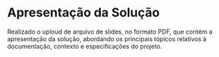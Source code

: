 # Apresentação da Solução

Realizado o uploud de arquivo de slides, no formato PDF, que contém a apresentação da solução, abordando os principais tópicos relativos à documentação, contexto e especificações do projeto.
